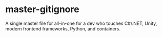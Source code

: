 # master-gitignore
A single master file for all-in-one for a dev who touches C#/.NET, Unity, modern frontend frameworks, Python, and containers.
